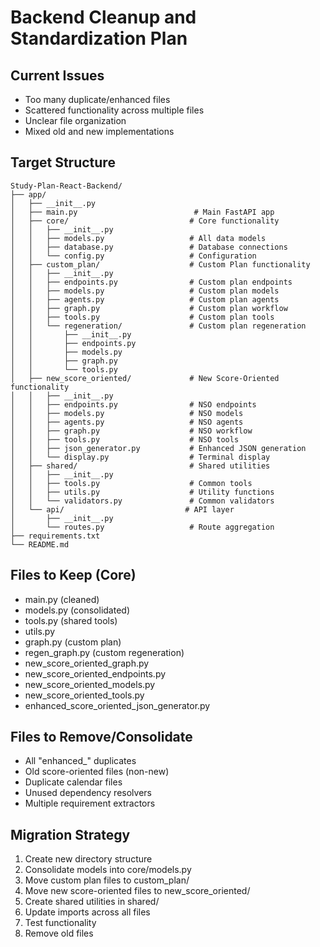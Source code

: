# Backend Cleanup and Standardization Plan

## Current Issues
- Too many duplicate/enhanced files
- Scattered functionality across multiple files
- Unclear file organization
- Mixed old and new implementations

## Target Structure
```
Study-Plan-React-Backend/
├── app/
│   ├── __init__.py
│   ├── main.py                          # Main FastAPI app
│   ├── core/                           # Core functionality
│   │   ├── __init__.py
│   │   ├── models.py                   # All data models
│   │   ├── database.py                 # Database connections
│   │   └── config.py                   # Configuration
│   ├── custom_plan/                    # Custom Plan functionality
│   │   ├── __init__.py
│   │   ├── endpoints.py                # Custom plan endpoints
│   │   ├── models.py                   # Custom plan models
│   │   ├── agents.py                   # Custom plan agents
│   │   ├── graph.py                    # Custom plan workflow
│   │   ├── tools.py                    # Custom plan tools
│   │   └── regeneration/               # Custom plan regeneration
│   │       ├── __init__.py
│   │       ├── endpoints.py
│   │       ├── models.py
│   │       ├── graph.py
│   │       └── tools.py
│   ├── new_score_oriented/             # New Score-Oriented functionality
│   │   ├── __init__.py
│   │   ├── endpoints.py                # NSO endpoints
│   │   ├── models.py                   # NSO models
│   │   ├── agents.py                   # NSO agents
│   │   ├── graph.py                    # NSO workflow
│   │   ├── tools.py                    # NSO tools
│   │   ├── json_generator.py           # Enhanced JSON generation
│   │   └── display.py                  # Terminal display
│   ├── shared/                         # Shared utilities
│   │   ├── __init__.py
│   │   ├── tools.py                    # Common tools
│   │   ├── utils.py                    # Utility functions
│   │   └── validators.py               # Common validators
│   └── api/                           # API layer
│       ├── __init__.py
│       └── routes.py                   # Route aggregation
├── requirements.txt
└── README.md
```

## Files to Keep (Core)
- main.py (cleaned)
- models.py (consolidated)
- tools.py (shared tools)
- utils.py
- graph.py (custom plan)
- regen_graph.py (custom regeneration)
- new_score_oriented_graph.py
- new_score_oriented_endpoints.py
- new_score_oriented_models.py
- new_score_oriented_tools.py
- enhanced_score_oriented_json_generator.py

## Files to Remove/Consolidate
- All "enhanced_" duplicates
- Old score-oriented files (non-new)
- Duplicate calendar files
- Unused dependency resolvers
- Multiple requirement extractors

## Migration Strategy
1. Create new directory structure
2. Consolidate models into core/models.py
3. Move custom plan files to custom_plan/
4. Move new score-oriented files to new_score_oriented/
5. Create shared utilities in shared/
6. Update imports across all files
7. Test functionality
8. Remove old files